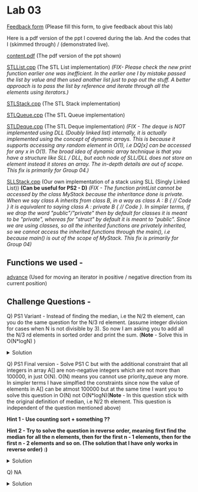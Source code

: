 # Lab 03

  [Feedback form](https://docs.google.com/forms/d/e/1FAIpQLScLeIezAu3Bueokx98FzaNraoK_90lxMd6trBRnnNLXKQjojg/viewform?usp=sf_link) (Please fill this form, to give feedback about this lab)

Here is a pdf version of the ppt I covered during the lab. And the codes that I (skimmed through) / (demonstrated live).

  [content.pdf](https://sidhant007.github.io/CS2040C/lab03/content.pdf) (The pdf version of the ppt shown)

  [STLList.cpp](https://sidhant007.github.io/CS2040C/lab03/STLList.cpp) (The STL List implementation) *(FIX- Please check the new print function earlier one was inefficient. In the earlier one I by mistake passed the list by value and then used another list just to pop out the stuff. A better approach is to pass the list by reference and iterate through all the elements using iterators.)*

  [STLStack.cpp](https://sidhant007.github.io/CS2040C/lab03/STLStack.cpp) (The STL Stack implementation)

  [STLQueue.cpp](https://sidhant007.github.io/CS2040C/lab03/STLQueue.cpp) (The STL Queue implementation)

  [STLDeque.cpp](https://sidhant007.github.io/CS2040C/lab03/STLDeque.cpp) (The STL Deque implementation) *(FIX - The deque is NOT implemented using DLL (Doubly linked list) internally, it is actually implemented using the concept of dynamic arrays. This is because it supports accessing any random element in O(1), i.e DQ[x] can be accessed for any x in O(1). The broad idea of dynamic array technique is that you have a structure like SLL / DLL, but each node of SLL/DLL does not store an element instead it stores an array. The in-depth details are out of scope. This fix is primarily for Group 04.)*

  [SLLStack.cpp](https://sidhant007.github.io/CS2040C/lab03/SLLStack.cpp) (Our own implementation of a stack using SLL (Singly Linked List)) **(Can be useful for PS2 - D)** *(FIX - The function printList cannot be accessed by the class MyStack because the inheritance done is private. When we say class A inherits from class B, in a way as class A : B { // Code } it is equivalent to saying class A : private B { // Code }. In simpler terms, if we drop the word "public"/"private" then by default for classes it is meant to be "private", whereas for "struct" by default it is meant to "public". Since we are using classes, so all the inherited functions are privately inherited, so we cannot access the inherited functions through the main(), i.e because main() is out of the scope of MyStack. This fix is primarily for Group 04)*

## Functions we used - 
  [advance](http://en.cppreference.com/w/cpp/iterator/advance) (Used for moving an iterator in positive / negative direction from its current position)

## Challenge Questions - 

Q) <a name="Q1"></a> PS1 Variant - Instead of finding the median, i.e the N/2 th element, can you do the same question for the N/3 rd element. (assume integer division for cases when N is not divisible by 3). So now I am asking you to add all the N/3 rd elements in sorted order and print the sum. (**Note** - Solve this in O(N*logN) )

<details>
  <summary>Solution</summary>
  Just try to maintain a 1:2 ratio in the 2 priority queues instead of a 1:1 ratio.
  <br>
  (Assuming you know the priority queue solution, if not then please watch <a href = "https://www.youtube.com/watch?v=VmogG01IjYc">this</a> for the first 3 minutes, to get a clear understanding)
</details>

Q) <a name="Q2"></a> PS1 Final version - Solve PS1 C but with the additional constraint that all integers in array A[] are non-negative integers which are not more than 100000, in just O(N). O(N) means you cannot use priority_queue any more. In simpler terms I have simplfied the constraints since now the value of elements in A[] can be atmost 100000 but at the same time I want you to solve this question in O(N) not O(N*logN)(**Note** - In this question stick with the original definition of median, i.e N/2 th element. This question is independent of the question mentioned above)

**Hint 1 - Use counting sort + something ??**

**Hint 2 - Try to solve the question in reverse order, meaning first find the median for all the n elements, then for the first n - 1 elements, then for the first n - 2 elements and so on. (The solution that I have only works in reverse order) :)**

<details>
  <summary>Solution</summary>
  <a href = "https://sidhant007.github.io/CS2040C/lab03/PS1_harder_variant.cpp">My solution</a>
  <br>
  PS - This solution does not do COUNTING SORT (since I implemented it for PS1 C, where I could not use counting sort since the numbers could be large but apart from the counting sort the remaining logic is O(N))
  <br> <br> <br>
  What is the broad idea ? <br> <br> <br>
  What I do is first keep the entire array in sorted order. Now I would rephrase the question to iteratively finding the median and removing an element (i.e the latest element) from this array. Example - <br>
  For simplicity in this example, when N = even, we will just say that the median is the leftward element out of the 2 in between <br>
  N = 6, array = [1, 3, 2, 5, 7, 4] <br>
  sorted_array = [1, 2, 3, 4, 5, 7] <br>
  My algo in outline - <br>
  Find median, i.e 3 <br>
  Now remove 4 (because in original array it was the last element) <br>
  So sorted_array' = [1, 2, 3, x, 5, 7] (Here x denotes a deleted element) <br>
  Again find median for this array, i.e = 3 <br>
  Now remove 7 (second last element in original array) <br>
  So sorted_array'' = [1, 2, 3, x, 5, x] <br>
  Now median is =  2 <br>
  Now remove 5 <br>
  So array is [1, 2, 3, x, x, x] <br>
  Median becomes 2. <br>
  Now remove 2 <br>
  Array becomes [1, x, 3, x, x, x] <br>
  Median is 1 <br>
  Array becomes [1, x, x, x, x, x] <br>
  Median is 1. <br>
  Sum up all the medians. <br>
  <br>
  <ul>
  <li>Now let us define some notation, a "x" denotes an "inactive cell" and a "number" denotes an "active cell". </li>
  <li>Also imaginve a pointer to the median of the sorted_arrays[], i.e initally it is at 3, then stays at 3. Then moves to 2, then statys at 2, the moves to 1 and then stays at 1. </li>
  <li>So if you carefully observe, in the above given method, we are ensured that after the deletion of an element in the sorted array at any given step, the median either remains at the same position, or moves to the next/previous "active cell". </li>
  <li>Do note, that actually moving slowly to the next/previous "active cell" can be slow and result in O(N^2) algorithm, so we need a fast method to quickly jump to the next/previous active cell </li>
  <li>For this I keep to arrays left_of[] and right_of[], here left_of[a] should denote the immediate "active cell" to the left of the indice "a". Initially left_of[a] = a, for all a. Similarly let right_of[a] denote the the immediate "active cell" to the right of the indice "a". Initially right_of[a] = a, for all a. </li>
  <li>Now, we will basically constantly maintain these 2 arrays for all the elements, in real time. So whenever we need to move to next / previous "active cell" we would simply look up in this array. The details of this portion are a bit hard to explain so I would recommend you to either go through the code / meet me after a lab to discuss this </li>
  </ul>
</details>

Q) NA

<details>
  <summary>Solution</summary>
  NA
</details>

